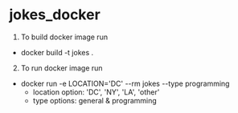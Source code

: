 # jokes_docker
1. To build docker image run 
* docker build -t jokes . 

2. To run docker image run 

* docker run -e LOCATION='DC' --rm jokes --type programming   
    * location option: 'DC', 'NY', 'LA', 'other'
    * type options: general & programming